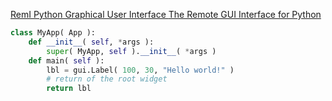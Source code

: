 

[RemI Python Graphical User Interface ](https://www.remigui.com/)
[The Remote GUI Interface for Python ](https://www.reddit.com/r/RemiGUI/)

```py
class MyApp( App ):
    def __init__( self, *args ):
        super( MyApp, self ).__init__( *args )
    def main( self ):
        lbl = gui.Label( 100, 30, "Hello world!" )
        # return of the root widget
        return lbl
```

